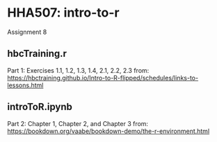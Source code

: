 # HHA507: intro-to-r
Assignment 8
## hbcTraining.r
Part 1: 
Exercises 1.1, 1.2, 1.3, 1.4, 2.1, 2.2, 2.3
from: https://hbctraining.github.io/Intro-to-R-flipped/schedules/links-to-lessons.html 
## introToR.ipynb
Part 2: 
Chapter 1, Chapter 2, and Chapter 3
from: https://bookdown.org/vaabe/bookdown-demo/the-r-environment.html
